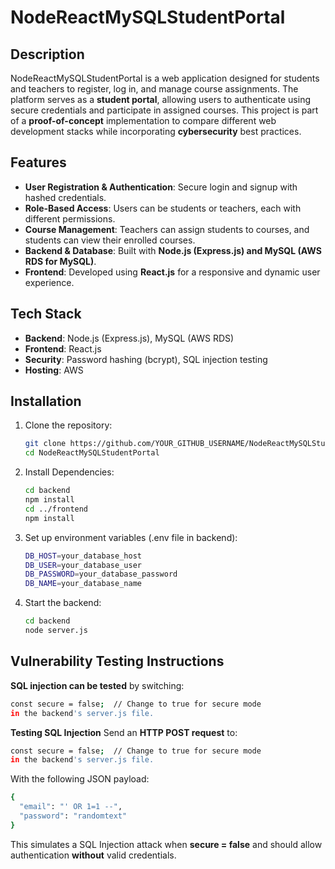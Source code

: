 # NodeReactMySQLStudentPortal

## Description
NodeReactMySQLStudentPortal is a web application designed for students and teachers to register, log in, and manage course assignments. The platform serves as a **student portal**, allowing users to authenticate using secure credentials and participate in assigned courses.
This project is part of a **proof-of-concept** implementation to compare different web development stacks while incorporating **cybersecurity** best practices.


## Features
- **User Registration & Authentication**: Secure login and signup with hashed credentials.
- **Role-Based Access**: Users can be students or teachers, each with different permissions.
- **Course Management**: Teachers can assign students to courses, and students can view their enrolled courses.
- **Backend & Database**: Built with **Node.js (Express.js) and MySQL (AWS RDS for MySQL)**.
- **Frontend**: Developed using **React.js** for a responsive and dynamic user experience.

## Tech Stack
- **Backend**: Node.js (Express.js), MySQL (AWS RDS)
- **Frontend**: React.js
- **Security**: Password hashing (bcrypt), SQL injection testing
- **Hosting**: AWS

## Installation
1. Clone the repository:
   ```bash
   git clone https://github.com/YOUR_GITHUB_USERNAME/NodeReactMySQLStudentPortal.git
   cd NodeReactMySQLStudentPortal
   ```
2. Install Dependencies:
   ```bash
   cd backend
   npm install
   cd ../frontend
   npm install
   ```
4. Set up environment variables (.env file in backend):
   ```bash
   DB_HOST=your_database_host
   DB_USER=your_database_user
   DB_PASSWORD=your_database_password
   DB_NAME=your_database_name
   ```
5. Start the backend:
   ```bash
   cd backend
   node server.js
   ```
## Vulnerability Testing Instructions

   **SQL injection can be tested** by switching:
   ```bash
   const secure = false;  // Change to true for secure mode
   in the backend's server.js file.
   ```
   
**Testing SQL Injection**
Send an **HTTP POST request** to:
   ```bash
   const secure = false;  // Change to true for secure mode
   in the backend's server.js file.
   ```
With the following JSON payload:
   ```bash
   {
     "email": "' OR 1=1 --",
     "password": "randomtext"
   }
   ```
This simulates a SQL Injection attack when **secure = false** and should allow authentication **without** valid credentials.
